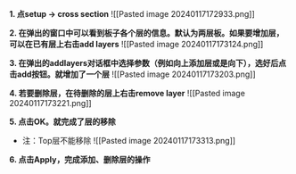 
**1. 点setup -> cross section** 
![[Pasted image 20240117172933.png]]

**2. 在弹出的窗口中可以看到板子各个层的信息。默认为两层板。如果要增加层，可以在已有层上右击add layers** 
![[Pasted image 20240117173124.png]]

**3. 在弹出的addlayers对话框中选择参数（例如向上添加层或是向下），选好后点击add按钮。就增加了一个层** 
![[Pasted image 20240117173203.png]]

**4. 若要删除层，在待删除的层上右击remove layer** 
![[Pasted image 20240117173221.png]]

**5. 点击OK。就完成了层的移除** 
- 注：Top层不能移除
![[Pasted image 20240117173313.png]]

**6. 点击Apply，完成添加、删除层的操作** 
